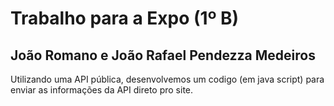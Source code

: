 # Trabalho para a Expo (1º B)
## João Romano e João Rafael Pendezza Medeiros
Utilizando uma API pública, desenvolvemos um codigo (em java script) para enviar as informações da API direto pro site.
